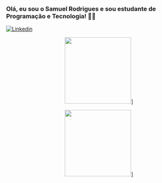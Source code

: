 ### Olá, eu sou o Samuel Rodrigues e sou estudante de Programação e Tecnologia! 🤜🤛

[![Linkedin](https://img.shields.io/badge/LinkedIn-0077B5?style=for-the-badge&logo=linkedin&logoColor=white)](https://www.linkedin.com/in/samuel-rodrigues-330502140/)

<div align="center">
  <a href="https://github.com/Espketo">
  <img height="180em" src="https://github-readme-stats.vercel.app/api?username=espketo&show_icons=true&theme=github_dark&include_all_commits=true&count_private=true"/>]
    
<img height="180em" src="https://github-readme-stats.vercel.app/api/top-langs/?username=espketo&layout=compact&langs_count=7&theme=github_dark"/>]
</div>
  
  
